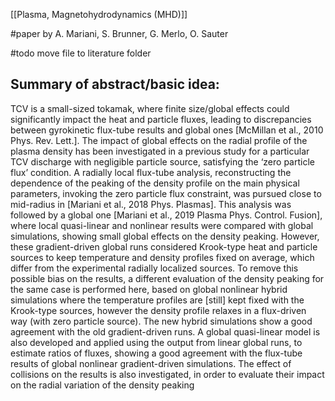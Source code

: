 [[Plasma, Magnetohydrodynamics (MHD)]]

#paper by A. Mariani, S. Brunner, G. Merlo, O. Sauter

#todo move file to literature folder



## Summary of abstract/basic idea:
TCV is a small-sized tokamak, where finite size/global effects could significantly impact the heat and particle fluxes, leading to discrepancies between gyrokinetic flux-tube results and global ones [McMillan et al., 2010 Phys. Rev. Lett.]. The impact of global effects on the radial profile of the plasma density has been investigated in a previous study for a particular TCV discharge with negligible particle source, satisfying the ‘zero particle flux’ condition. A radially local flux-tube analysis, reconstructing the dependence of the peaking of the density profile on the main physical parameters, invoking the zero particle flux constraint, was pursued close to mid-radius in [Mariani et al., 2018 Phys. Plasmas]. This analysis was followed by a global one [Mariani et al., 2019 Plasma Phys. Control. Fusion], where local quasi-linear and nonlinear results were compared with global simulations, showing small global effects on the density peaking. However, these gradient-driven global runs considered Krook-type heat and particle sources to keep temperature and density profiles fixed on average, which differ from the experimental radially localized sources. To remove this possible bias on the results, a different evaluation of the density peaking for the same case is performed here, based on global nonlinear hybrid simulations where the temperature profiles are [still] kept fixed with the Krook-type sources, however the density profile relaxes in a flux-driven way (with zero particle source). The new hybrid simulations show a good agreement with the old gradient-driven runs. A global quasi-linear model is also developed and applied using the output from linear global runs, to estimate ratios of fluxes, showing a good agreement with the flux-tube results of global nonlinear gradient-driven simulations. The effect of collisions on the results is also investigated, in order to evaluate their impact on the radial variation of the density peaking